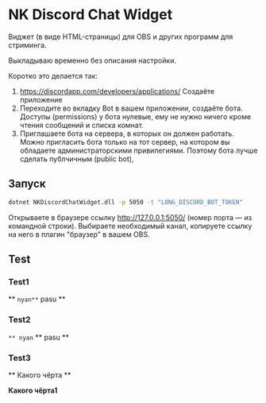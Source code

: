﻿# NK Discord Chat Widget
Виджет (в виде HTML-страницы) для OBS и других программ для стриминга.

Выкладываю временно без описания настройки.

Коротко это делается так:
1. https://discordapp.com/developers/applications/ Создаёте приложение
2. Переходите во вкладку Bot в вашем приложении, создаёте бота. Доступы (permissions) у бота нулевые,
ему не нужно ничего кроме чтения сообщений и списка комнат.
3. Приглашаете бота на сервера, в которых он должен работать. Можно пригласить бота только на тот сервер,
на котором вы обладаете администраторскими привилегиями. Поэтому бота лучше сделать публчичным (public bot),


## Запуск
```bash
dotnet NKDiscordChatWidget.dll -p 5050 -t "LONG_DISCORD_BOT_TOKEN"
```

Открываете в браузере ссылку http://127.0.0.1:5050/ (номер порта — из командной строки). Выбираете необходимый канал,
копируете ссылку на него в плагин "браузер" в вашем OBS. 

## Test
### Test1

** `nyan**` pasu **

### Test2

`** nyan` ** pasu **

### Test3
** Какого чёрта **

**Какого чёрта1**
